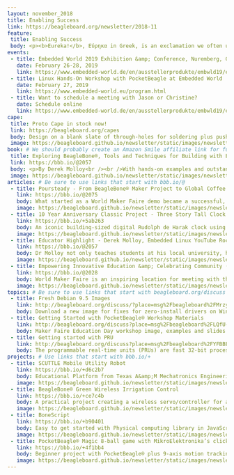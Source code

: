 ```yaml
---
layout: november_2018
title: Enabling Success
link: https://beagleboard.org/newsletter/2018-11
feature:
 title: Enabling Success
 body: <p><b>Eureka!</b>, Εύρηκα in Greek, is an exclamation we often use to celebrate the success of a discovery or invention. Its first use is attributed to ancient Greek mathematician and inventor Archimedes.</p><p>One of the greatest feelings an inventor can experience is that moment when something works, when the code is de-bugged, when the pieces come together. Enabling success, supporting invention, and encouraging entrepreneurship is the foundation of the BeagleBoard.org community. Open Source hardware and software is by its very nature a place for creativity to blossom into successful invention.</p><p>We’ve recently attended <a href="https://beagleboard.org/blog/2018-10-18-empowering-innovative-education-celebrating-community-maker-faire-nyc">Maker Faire New York</a>, a great place to interact with creative inventors and educators of all ages, backgrounds, and experience levels. In this month’s dish, learn more about community members who have taken their ideas to great heights, like the <a href="https://bbb.io/+5ab263">three story tall clock</a>, or around the world, like the successful <a href="https://beagleboard.org/blog/2018-10-22-poursteady">coffee equipment company</a> who got their start at a Maker Faire. We celebrate these, and also that spark when a student shouts “Eureka!” after lighting their first LED.<br />Educators, please remember to apply by November 29, 2018 for a free donation of up to 30 <a href="https://beagleboard.org/pocketbeagles-for-your-classroom">PocketBeagles® for your classroom.</a> You can participate by submitting a project. Email me at <a href="christi@beagleboard.org">christi@beagleboard.org</a> for more information.  We look forward to helping you to success.<br />&mdash;<strong>Christine Long</strong>, <em>Executive Director</em></p>
events:
 - title: Embedded World 2019 Exhibition &amp; Conference, Nuremberg, Germany
   date: February 26-28, 2019 
   link: https://www.embedded-world.de/en/ausstellerprodukte/embwld19/exhibitor-38827067/beagleboard-org-foundation
 - title: Linux Hands-On Workshop with PocketBeagle at Embedded World
   date: February 27, 2019 
   link: https://www.embedded-world.eu/program.html
 - title: Want to schedule a meeting with Jason or Christine?
   date: Schedule online
   link: https://www.embedded-world.de/en/ausstellerprodukte/embwld19/exhibitor-38827067/beagleboard-org-foundation#exhibitorcontact
cape:
 title: Proto Cape in stock now!
 link: https://beagleboard.org/capes
 body: Design on a blank slate of through-holes for soldering plus push buttons, LEDs and I2C.
 image: https://beagleboard.github.io/newsletter/static/images/newsletter-2018-11_0000.png
book: # We should probably create an Amazon Smile affiliate link for future books
 title: Exploring BeagleBone®, Tools and Techniques for Building with Embedded Linux
 link: https://bbb.io/@2057
 body: <p>By Derek Molloy<br /><br />With hands-on examples and outstanding guidance this book provides detailed instructions for both hardware and software essentials.  From beginner to advanced projects such as IoT and real-time interfacing.</p>
 image: https://beagleboard.github.io/newsletter/static/images/newsletter-2018-11_0001.jpg
articles: # Be sure to use links that start with bbb.io/@
 - title: Poursteady - From BeagleBone® Maker Project to Global Coffee Equipment Company
   link: https://bbb.io/@2075
   body: What started as a World Maker Faire demo became a successful, global, commercial coffee equipment company.  This IoT robotic pour-over coffee machine combines precision motion-control with speed and reliability. 
   image: https://beagleboard.github.io/newsletter/static/images/newsletter-2018-11_0008.png
 - title: 10 Year Anniversary Classic Project - Three Story Tall Clock
   link: https://bbb.io/+5ab263
   body: An iconic building-sized digital Rudolph de Harak clock using 129,600 independent RGB LEDs controlled by 72 BeagleBone® Green boards provides an amazing artistic and engineering feat.
   image: https://beagleboard.github.io/newsletter/static/images/newsletter-2018-11_0002.png
 - title: Educator Highlight - Derek Molloy, Embedded Linux YouTube Rock-Star and Author
   link: https://bbb.io/@2057
   body: Dr Molloy not only teaches students at his local university, he also shares his teaching materials with over one million YouTube viewers.  In this interview, he reveals why and how BeagleBone helps students and instructors succeed.
   image: https://beagleboard.github.io/newsletter/static/images/newsletter-2018-11_0009.png
 - title: Empowering Innovative Education &amp; Celebrating Community (Maker Faire NYC)
   link: https://bbb.io/@2028
   body: World Maker Faire is an inspiring location for meeting with the BeagleBoard.org® community.  Check out the demos, talks and celebrations we shared.  Get started with PocketBeagle® using the educational workshop materials.
   image: https://beagleboard.github.io/newsletter/static/images/newsletter-2018-11_0003.jpg
topics: # Be sure to use links that start with beagleboard.org/discuss
 - title: Fresh Debian 9.5 Images
   link: http://beagleboard.org/discuss/?place=msg%2Fbeagleboard%2FMrzyszcXaok%2F6yZRIEMABQAJ
   body: Download a new image for fixes for zero-install drivers on Windows 10 and much more!
 - title: Getting Started with PocketBeagle® Workshop Materials
   link: http://beagleboard.org/discuss?place=msg%2Fbeagleboard%2FLQfU-NawsAY%2FQ84qczr_BAAJ
   body: Maker Faire Education Day workshop image, examples and slides are now available.
 - title: Getting started with PRU
   link: http://beagleboard.org/discuss?place=msg%2Fbeagleboard%2FYFBBEeAaXek%2FOcd36ksiGAAJ
   body: The programmable real-time units (PRUs) are fast 32-bit processors within the AM3358 with single-cycle I/O access.
projects: # Use links that start with bbb.io/+
 - title: SCUTTLE Mobile Utility Robot 
   link: https://bbb.io/+d6c2b7
   body: Educational Platform from Texas A&amp;M Mechatronics Engineering Technology Program using BeagleBone® Blue
   image: https://beagleboard.github.io/newsletter/static/images/newsletter-2018-11_0004.JPG
 - title: BeagleBone® Green Wireless Irrigation Control
   link: https://bbb.io/+ce7c4b
   body: A practical project creating a wireless servo/controller for a home irrigation system.
   image: https://beagleboard.github.io/newsletter/static/images/newsletter-2018-11_0005.jpg
 - title: BoneScript
   link: https://bbb.io/+b90401
   body: Easy to get started with Physical computing library in JavaScript for Node.JS and the browser
   image: https://beagleboard.github.io/newsletter/static/images/newsletter-2018-11_0006.png
 - title: PocketBeagle® Magic 8-ball game with MikroElektronika’s click boards™
   link: https://bbb.io/+4f1bb4
   body: Beginner project with PocketBeagle® plus 9-axis motion tracking &amp; OLED add-on boards
   image: https://beagleboard.github.io/newsletter/static/images/newsletter-2018-11_0007.jpg
---
```


